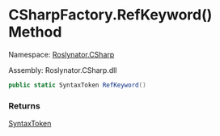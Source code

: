# CSharpFactory\.RefKeyword\(\) Method

Namespace: [Roslynator.CSharp](../../README.md)

Assembly: Roslynator\.CSharp\.dll

```csharp
public static SyntaxToken RefKeyword()
```

### Returns

[SyntaxToken](https://docs.microsoft.com/en-us/dotnet/api/microsoft.codeanalysis.syntaxtoken)


